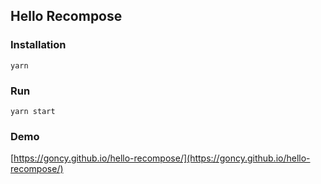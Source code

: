 ## Hello Recompose

### Installation
`yarn`

### Run
`yarn start`

### Demo
[https://goncy.github.io/hello-recompose/](https://goncy.github.io/hello-recompose/)